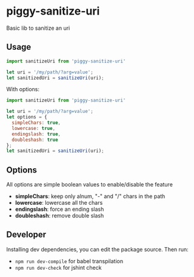 # piggy-sanitize-uri

Basic lib to sanitize an uri

## Usage


```js
import sanitizeUri from 'piggy-sanitize-uri'

let uri = '/my/path/?arg=value';
let sanitizedUri = sanitizeUri(uri);
```

With options:

```js
import sanitizeUri from 'piggy-sanitize-uri'

let uri = '/my/path/?arg=value';
let options = {
  simpleChars: true,
  lowercase: true,
  endingslash: true,
  doubleshash: true
};
let sanitizedUri = sanitizeUri(uri);
```

## Options

All options are simple boolean values to enable/disable the feature
- **simpleChars**: keep only alnum, "-" and "/" chars in the path
- **lowercase**: lowercase all the chars
- **endingslash**: force an ending slash
- **doubleshash**: remove double slash

## Developer

Installing dev dependencies, you can edit the package source. Then run:
- ```npm run dev-compile``` for babel transpilation
- ```npm run dev-check``` for jshint check
